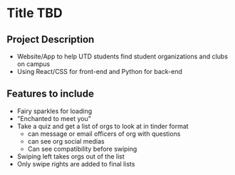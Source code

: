 # Title TBD

## Project Description
- Website/App to help UTD students find student organizations and clubs on campus
- Using React/CSS for front-end and Python for back-end

## Features to include
- Fairy sparkles for loading
- "Enchanted to meet you"
- Take a quiz and get a list of orgs to look at in tinder format
  - can message or email officers of org with questions
  - can see org social medias
  - Can see compatibility before swiping
- Swiping left takes orgs out of the list
- Only swipe rights are added to final lists
